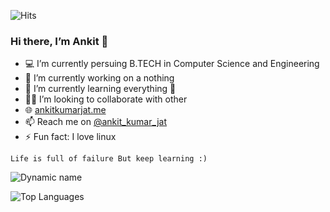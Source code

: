 

![Hits](https://hits.seeyoufarm.com/api/count/incr/badge.svg?url=https://github.com/ankit-kumar-jat/)

### Hi there, I’m Ankit 👋

- 💻 I’m currently persuing B.TECH in Computer Science and Engineering
- 🔭 I’m currently working on a nothing
- 🌱 I’m currently learning everything 🤣
- 👨‍💻 I’m looking to collaborate with other
- 🌐 [ankitkumarjat.me](https://ankitkumarjat.me)
- 📫 Reach me on [@ankit_kumar_jat](https://t.me/Ankit_kumar_jat)
- ⚡ Fun fact: I love linux

`Life is full of failure But keep learning :)`

![Dynamic name](https://github-readme-stats.vercel.app/api?username=ankit-kumar-jat&show_icons=true&theme=radical)

![Top Languages](https://github-readme-stats.vercel.app/api/top-langs/?username=ankit-kumar-jat&layout=compact&theme=radical)

